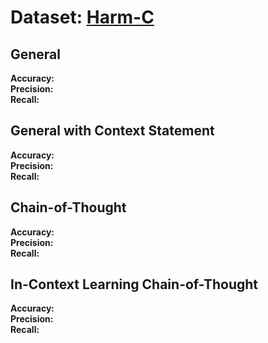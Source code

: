 # Dataset: [Harm-C](https://github.com/LCS2-IIITD/MOMENTA)

## General

**Accuracy:**    
**Precision:**   
**Recall:**  

## General with Context Statement

**Accuracy:**   
**Precision:**  
**Recall:** 

## Chain-of-Thought

**Accuracy:**      
**Precision:**    
**Recall:**   

## In-Context Learning Chain-of-Thought

**Accuracy:**   
**Precision:**  
**Recall:** 